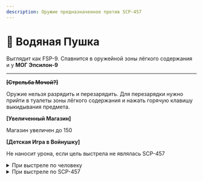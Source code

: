 ```yaml
---
description: Оружие предназначенное против SCP-457
---
```


# 🌊 Водяная Пушка

Выглядит как FSP-9. Спавнится в оружейной зоны лёгкого содержания и у **МОГ Эпсилон-9**

***

~~**\[Стрельба Мочой?]**~~&#x20;

Оружие нельзя разрядить и перезарядить. Для перезарядки нужно прийти в туалеты зоны лёгкого содержания и нажать горячую клавишу выкидывания предмета.&#x20;

**\[Увеличенный Магазин]**&#x20;

Магазин увеличен до 150&#x20;

**\[Детская Игра в Войнушку]**&#x20;

Не наносит урона, если цель выстрела не являлась SCP-457

<details>

<summary>При выстреле по человеку</summary>

* На игрока наложиться эффект Blinded на 5 секунд
* На игрока наложиться эффект Flashed на 1 секунду

</details>

<details>

<summary>При выстреле по SCP-457</summary>

* Наносится 500 урона
* На игрока наложиться эффект Blinded на 5 секунд
* На игрока наложиться эффект Flashed на 1 секунду

</details>
